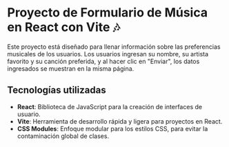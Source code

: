 # Proyecto de Formulario de Música en React con Vite 🎶

Este proyecto está diseñado para llenar información sobre las preferencias musicales de los usuarios. Los usuarios ingresan su nombre, su artista favorito y su canción preferida, y al hacer clic en "Enviar", los datos ingresados se muestran en la misma página.

## Tecnologías utilizadas

- **React**: Biblioteca de JavaScript para la creación de interfaces de usuario.
- **Vite**: Herramienta de desarrollo rápida y ligera para proyectos en React.
- **CSS Modules**: Enfoque modular para los estilos CSS, para evitar la contaminación global de clases.

